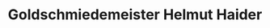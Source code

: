 ---
title: "Goldschmiedemeister Helmut Haider"
url: /regensburg/goldschmiedemeister-helmut-haider/
shop: Schmuck
---
